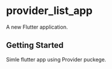 # provider_list_app

A new Flutter application.

## Getting Started

Simle flutter app using Provider puckege.
